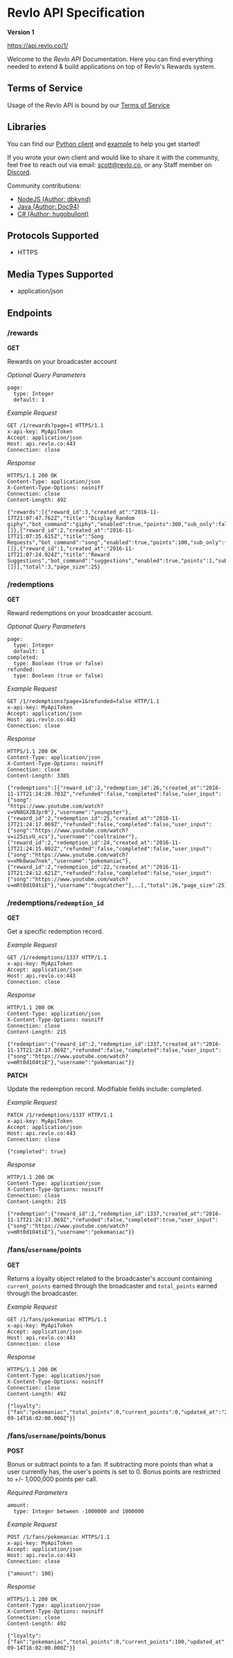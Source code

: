 # Revlo API Specification

**Version 1**

https://api.revlo.co/1/

Welcome to the *Revlo API* Documentation. Here you can find everything needed to extend & build applications on top of Revlo's Rewards system. 

## Terms of Service
Usage of the Revlo API is bound by our [Terms of Service](https://www.revlo.co/p/legal/api-terms-of-service)

## Libraries

You can find our [Python client](http://github.com/teamrevlo/revlo-python-client) and [example](https://github.com/teamrevlo/revlo-python-client/tree/master/examples/) to help you get started!

If you wrote your own client and would like to share it with the community, feel free to reach out via email: scott@revlo.co, or any Staff member on [Discord](https://discord.gg/0gGuQOPSxJCe5xjd).

Community contributions:

* [NodeJS (Author: dbkynd)](https://www.npmjs.com/package/node-revlobot-api)
* [Java (Author: Doc94)](https://github.com/Doc94/RevloAPI)
* [C# (Author: hugobullont)](https://github.com/hugobullont/RevloClient)

## Protocols Supported

* HTTPS

## Media Types Supported

* application/json


## Endpoints

### /rewards

**GET**

Rewards on your broadcaster account

*Optional Query Parameters*

```
page:
  type: Integer
  default: 1
```

*Example Request*

```
GET /1/rewards?page=1 HTTPS/1.1
x-api-key: MyApiToken
Accept: application/json
Host: api.revlo.co:443
Connection: close
```

*Response*

```
HTTPS/1.1 200 OK
Content-Type: application/json
X-Content-Type-Options: nosniff
Connection: close
Content-Length: 492

{"rewards":[{"reward_id":3,"created_at":"2016-11-17T21:07:47.762Z","title":"Display Random giphy","bot_command":"giphy","enabled":true,"points":300,"sub_only":false,"input_fields":[]},{"reward_id":2,"created_at":"2016-11-17T21:07:35.615Z","title":"Song Requests","bot_command":"song","enabled":true,"points":100,"sub_only":false,"input_fields":[]},{"reward_id":1,"created_at":"2016-11-17T21:07:24.924Z","title":"Reward Suggestions","bot_command":"suggestions","enabled":true,"points":1,"sub_only":false,"input_fields":[]}],"total":3,"page_size":25}
```

### /redemptions

**GET**

Reward redemptions on your broadcaster account.

*Optional Query Parameters*

```
page:
  type: Integer
  default: 1
completed:
  type: Boolean (true or false)
refunded:
  type: Boolean (true or false)
```

*Example Request*

```
GET /1/redemptions?page=1&refunded=false HTTP/1.1
x-api-key: MyApiToken
Accept: application/json
Host: api.revlo.co:443
Connection: close
```

*Response*

```
HTTPS/1.1 200 OK
Content-Type: application/json
X-Content-Type-Options: nosniff
Connection: close
Content-Length: 3385

{"redemptions":[{"reward_id":2,"redemption_id":26,"created_at":"2016-11-17T21:24:20.703Z","refunded":false,"completed":false,"user_input":{"song":
"https://www.youtube.com/watch?v=VN8GXJBJpr0"},"username":"youngster"},{"reward_id":2,"redemption_id":25,"created_at":"2016-11-17T21:24:17.069Z","refunded":false,"completed":false,"user_input":{"song":"https://www.youtube.com/watch?v=i25zLvU_xcs"},"username":"cooltrainer"},{"reward_id":2,"redemption_id":24,"created_at":"2016-11-17T21:24:15.802Z","refunded":false,"completed":false,"user_input":{"song":"https://www.youtube.com/watch?v=xMk8wuw7nek","username":"pokemaniac"},{"reward_id":2,"redemption_id":22,"created_at":"2016-11-17T21:24:12.621Z","refunded":false,"completed":false,"user_input":{"song":"https://www.youtube.com/watch?v=mRt0d1O4tiE"},"username":"bugcatcher"},..],"total":26,"page_size":25}
```

### /redemptions/`redemption_id`

**GET**

Get a specific redemption record.

*Example Request*
```
GET /1/redemptions/1337 HTTP/1.1
x-api-key: MyApiToken
Accept: application/json
Host: api.revlo.co:443
Connection: close
```

*Response*
```
HTTP/1.1 200 OK
Content-Type: application/json
X-Content-Type-Options: nosniff
Connection: close
Content-Length: 215

{"redemption":{"reward_id":2,"redemption_id":1337,"created_at":"2016-11-17T21:24:17.069Z","refunded":false,"completed":false,"user_input":{"song":"https://www.youtube.com/watch?v=mRt0d1O4tiE"},"username":"pokemaniac"}}
```

**PATCH**

Update the redemption record. Modifiable fields include: completed.

*Example Request*
```
PATCH /1/redemptions/1337 HTTP/1.1
x-api-key: MyApiToken
Accept: application/json
Host: api.revlo.co:443
Connection: close

{"completed": true}
```

*Response*
```
HTTP/1.1 200 OK
Content-Type: application/json
X-Content-Type-Options: nosniff
Connection: close
Content-Length: 215

{"redemption":{"reward_id":2,"redemption_id":1337,"created_at":"2016-11-17T21:24:17.069Z","refunded":false,"completed":true,"user_input":{"song":"https://www.youtube.com/watch?v=mRt0d1O4tiE"},"username":"pokemaniac"}}
```

### /fans/`username`/points

**GET**

Returns a loyalty object related to the broadcaster's account containing `current_points` earned through the broadcaster and `total_points` earned through the broadcaster.

*Example Request*

```
GET /1/fans/pokemaniac HTTPS/1.1
x-api-key: MyApiToken
Accept: application/json
Host: api.revlo.co:443
Connection: close
```

*Response*

```
HTTPS/1.1 200 OK
Content-Type: application/json
X-Content-Type-Options: nosniff
Connection: close
Content-Length: 492

{"loyalty":{"fan":"pokemaniac","total_points":0,"current_points":0,"updated_at":"2016-09-14T16:02:00.000Z"}}
```


### /fans/`username`/points/bonus

**POST**

Bonus or subtract points to a fan. If subtracting more points than what a user currently has, the user's points is set to 0. Bonus points are restricted to +/- 1,000,000 points per call. 

*Required Parameters*

```
amount:
  type: Integer between -1000000 and 1000000
```

*Example Request*

```
POST /1/fans/pokemaniac HTTPS/1.1
x-api-key: MyApiToken
Accept: application/json
Host: api.revlo.co:443
Connection: close

{"amount": 100}
```

*Response*

```
HTTPS/1.1 200 OK
Content-Type: application/json
X-Content-Type-Options: nosniff
Connection: close
Content-Length: 492

{"loyalty":{"fan":"pokemaniac","total_points":0,"current_points":100,"updated_at":"2016-09-14T16:02:00.000Z"}}
```
